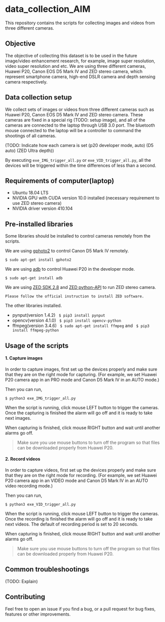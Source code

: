 # data_collection_AIM
This repository contains the scripts for collecting images and videos from three different cameras.

## Objective
The objective of collecting this dataset is to be used in the future image/video enhancement research, for example, image super resolution, video super resolution and etc. We are using three different cameras, Huawei P20, Canon EOS D5 Mark IV and ZED stereo camera, which represent smartphone camera, high-end DSLR camera and depth sensing camera respectively. 

## Data collection setup
We collect sets of images or videos from three different cameras such as Huawei P20, Canon EOS D5 Mark IV and ZED stereo camera. These cameras are fixed in a special rig (TODO: setup image), and all of the cameras are connected to the laptop through USB 3.0 port. The bluetooth mouse connected to the laptop will be a controller to command the shootings of all cameras.

(TODO: Indicate how each camera is set (p20 developer mode, auto) (D5 auto) (ZED Ultra depth))

By executing `exe_IMG_trigger_all.py` or `exe_VID_trigger_all.py`, all the devices will be triggered within the time differences of less than a second.

## Requirements of computer(laptop)
- Ubuntu 18.04 LTS
- NVIDIA GPU with CUDA version 10.0 installed (necessary requirement to use ZED stereo camera)
- NVIDIA driver version 410.104

## Pre-installed libraries
Some libraries should be installed to control cameras remotely from the scripts.

We are using [gphoto2](http://www.gphoto.org/) to control Canon D5 Mark IV remotely.
```
$ sudo apt-get install gphoto2
```
We are using [adb](https://developer.android.com/studio/command-line/adb) to control Huawei P20 in the developer mode.
```
$ sudo apt-get install adb
```
We are using [ZED SDK 2.8](https://www.stereolabs.com/developers/release/#sdkdownloads_anchor) and [ZED python-API](https://github.com/stereolabs/zed-python-api) to run ZED stereo camera. 
```
Please follow the official instruction to install ZED software. 
```
The other libraries installed.
- pynput(version 1.4.2) ` $ pip3 install pynput`
- opencv(version 4.1.0) ` $ pip3 install opencv-python`
- ffmpeg(version 3.4.6) ` $ sudo apt-get install ffmpeg`  and ` $ pip3 install ffmpeg-python`

## Usage of the scripts
#### 1. Capture images

In order to capture images, first set up the devices properly and make sure that they are on the right mode for capturing. (For example, we set Huawei P20 camera app in an PRO mode and Canon D5 Mark IV in an AUTO mode.)

  Then you can run, 
  ```
  $ python3 exe_IMG_trigger_all.py
  ```
  When the script is running, click mouse LEFT button to trigger the cameras. Once the capturing is finished the alarm will go off and it is ready to take next images.

  When capturing is finished, click mouse RIGHT button and wait until another alarms go off. 
  > Make sure you use mouse buttons to turn off the program so that files can be downloaded properly from Huawei P20.

#### 2. Record videos

  In order to capture videos, first set up the devices properly and make sure that they are on the right mode for recording. (For example, we set Huawei P20 camera app in an VIDEO mode and Canon D5 Mark IV in an AUTO video recording mode.)

  Then you can run,
  ```
  $ python3 exe_VID_trigger_all.py
  ```
  When the script is running, click mouse LEFT button to trigger the cameras. Once the recording is finished the alarm will go off and it is ready to take next videos. The default of recording period is set to 20 seconds.
  
  When capturing is finished, click mouse RIGHT button and wait until another alarms go off. 
  > Make sure you use mouse buttons to turn off the program so that files can be downloaded properly from Huawei P20.

## Common troubleshootings
(TODO: Explain)

## Contributing
Feel free to open an issue if you find a bug, or a pull request for bug fixes, features or other improvements.
